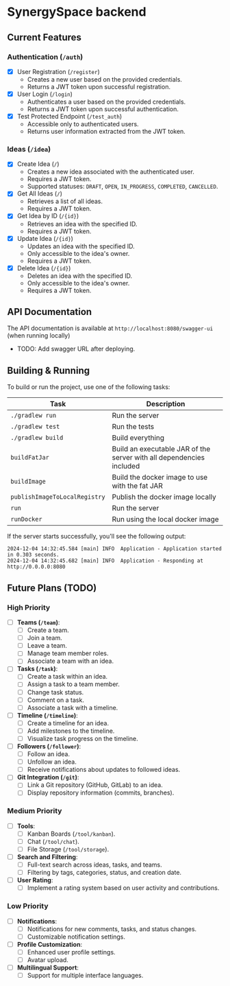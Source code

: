 # SynergySpace backend

## Current Features

### Authentication (`/auth`)

- [X] User Registration (`/register`)
  - Creates a new user based on the provided credentials.
  - Returns a JWT token upon successful registration.
- [X] User Login (`/login`)
  - Authenticates a user based on the provided credentials.
  - Returns a JWT token upon successful authentication.
- [X] Test Protected Endpoint (`/test_auth`)
  - Accessible only to authenticated users.
  - Returns user information extracted from the JWT token.

### Ideas (`/idea`)

- [x] Create Idea (`/`)
    - Creates a new idea associated with the authenticated user.
    - Requires a JWT token.
    - Supported statuses: `DRAFT`, `OPEN`, `IN_PROGRESS`, `COMPLETED`, `CANCELLED`.
- [x] Get All Ideas (`/`)
    - Retrieves a list of all ideas.
    - Requires a JWT token.
- [x] Get Idea by ID (`/{id}`)
    - Retrieves an idea with the specified ID.
    - Requires a JWT token.
- [x] Update Idea (`/{id}`)
    - Updates an idea with the specified ID.
    - Only accessible to the idea's owner.
    - Requires a JWT token.
- [X] Delete Idea (`/{id}`)
    - Deletes an idea with the specified ID.
    - Only accessible to the idea's owner.
    - Requires a JWT token.

## API Documentation

The API documentation is available at `http://localhost:8080/swagger-ui` (when running locally)

- TODO: Add swagger URL after deploying.

## Building & Running

To build or run the project, use one of the following tasks:

| Task                          | Description                                                          |
|-------------------------------|----------------------------------------------------------------------|
| `./gradlew run`               | Run the server                                                       |
| `./gradlew test`              | Run the tests                                                        |
| `./gradlew build`             | Build everything                                                     |
| `buildFatJar`                 | Build an executable JAR of the server with all dependencies included |
| `buildImage`                  | Build the docker image to use with the fat JAR                       |
| `publishImageToLocalRegistry` | Publish the docker image locally                                     |
| `run`                         | Run the server                                                       |
| `runDocker`                   | Run using the local docker image                                     |

If the server starts successfully, you'll see the following output:

```
2024-12-04 14:32:45.584 [main] INFO  Application - Application started in 0.303 seconds.
2024-12-04 14:32:45.682 [main] INFO  Application - Responding at http://0.0.0.0:8080
```

## Future Plans (TODO)

### High Priority

- [ ] **Teams (`/team`)**:
  - [ ] Create a team.
  - [ ] Join a team.
  - [ ] Leave a team.
  - [ ] Manage team member roles.
  - [ ] Associate a team with an idea.
- [ ] **Tasks (`/task`)**:
  - [ ] Create a task within an idea.
  - [ ] Assign a task to a team member.
  - [ ] Change task status.
  - [ ] Comment on a task.
  - [ ] Associate a task with a timeline.
- [ ] **Timeline (`/timeline`)**:
  - [ ] Create a timeline for an idea.
  - [ ] Add milestones to the timeline.
  - [ ] Visualize task progress on the timeline.
- [ ] **Followers (`/follower`)**:
  - [ ] Follow an idea.
  - [ ] Unfollow an idea.
  - [ ] Receive notifications about updates to followed ideas.
- [ ] **Git Integration (`/git`)**:
  - [ ] Link a Git repository (GitHub, GitLab) to an idea.
  - [ ] Display repository information (commits, branches).

### Medium Priority

- [ ] **Tools**:
  - [ ] Kanban Boards (`/tool/kanban`).
  - [ ] Chat (`/tool/chat`).
  - [ ] File Storage (`/tool/storage`).
- [ ] **Search and Filtering**:
  - [ ] Full-text search across ideas, tasks, and teams.
  - [ ] Filtering by tags, categories, status, and creation date.
- [ ] **User Rating**:
  - [ ] Implement a rating system based on user activity and contributions.

### Low Priority

- [ ] **Notifications**:
  - [ ] Notifications for new comments, tasks, and status changes.
  - [ ] Customizable notification settings.
- [ ] **Profile Customization**:
  - [ ] Enhanced user profile settings.
  - [ ] Avatar upload.
- [ ] **Multilingual Support**:
  - [ ] Support for multiple interface languages.
